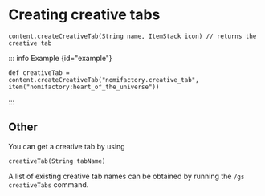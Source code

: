 # Creating creative tabs

```groovy:no-line-numbers
content.createCreativeTab(String name, ItemStack icon) // returns the creative tab
```

::: info Example {id="example"}

```groovy:no-line-numbers
def creativeTab = content.createCreativeTab("nomifactory.creative_tab", item("nomifactory:heart_of_the_universe"))
```
:::

## Other

You can get a creative tab by using

```groovy:no-line-numbers
creativeTab(String tabName)
```

A list of existing creative tab names can be obtained by running the `/gs creativeTabs` command.
